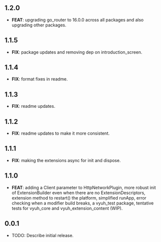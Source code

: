 ## 1.2.0

 - **FEAT**: upgrading go_router to 16.0.0 across all packages and also upgrading other packages.

## 1.1.5

 - **FIX**: package updates and removing dep on introduction_screen.

## 1.1.4

 - **FIX**: format fixes in readme.

## 1.1.3

 - **FIX**: readme updates.

## 1.1.2

 - **FIX**: readme updates to make it more consistent.

## 1.1.1

 - **FIX**: making the extensions async for init and dispose.

## 1.1.0

 - **FEAT**: adding a Client parameter to HttpNetworkPlugin, more robust init of ExtensionBuilder even when there are no ExtensionDescriptors, extension method to restart() the platform, simplified runApp, error checking when a modifier build breaks, a vyuh_test package, tentative tests for vyuh_core and vyuh_extension_content (WIP).

## 0.0.1

* TODO: Describe initial release.
